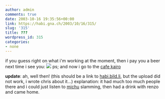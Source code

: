 ```yaml
---
author: admin
comments: true
date: 2003-10-16 19:35:56+00:00
link: https://habi.gna.ch/2003/10/16/315/
slug: '315'
title: ???
wordpress_id: 315
categories:
- none
---
```


if you guess right on what i'm working at the moment, then i pay you a beer next time i see you:
[![](https://habi.gna.ch/blog/images/whatsthat-tm.jpg)](https://habi.gna.ch/blog/images/whatsthat.jpg)
ps; and now i go to the [cafe kairo](http://www.bewegungsmelder.ch/bmonline.php?mtask=1&stask=19&task=details&eID=118728&s_date=2003-10-16)

**update**: ah, well then! (this should be a link to [habi.bild.li](http://habi.bild.li/), but the upload did not work, i wrote chris about it...) explanation: it had much too much people there and i could just listen to [michu](https://habi.gna.ch/pics/SUICMC03/Pages/17.html) slamming, then had a drink with renzo and came home.
